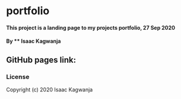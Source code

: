 # portfolio
#### This project is a landing page to my projects portfolio, 27 Sep 2020
#### By ** Isaac Kagwanja
## GitHub pages link:
### License
Copyright (c) 2020 Isaac Kagwanja
